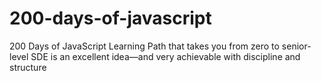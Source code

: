 # 200-days-of-javascript
200 Days of JavaScript Learning Path that takes you from zero to senior-level SDE is an excellent idea—and very achievable with discipline and structure
